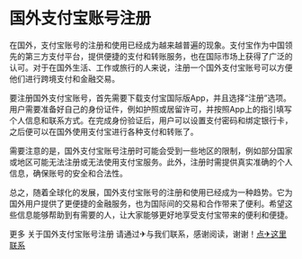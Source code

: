 # 国外支付宝账号注册

在国外，支付宝账号的注册和使用已经成为越来越普遍的现象。支付宝作为中国领先的第三方支付平台，提供便捷的支付和转账服务，也在国际市场上获得了广泛的认可。对于在国外生活、工作或旅行的人来说，注册一个国外支付宝账号可以方便他们进行跨境支付和金融交易。

要注册国外支付宝账号，首先需要下载支付宝国际版App，并且选择“注册”选项。用户需要准备好自己的身份证件，例如护照或居留许可，并按照App上的指引填写个人信息和联系方式。在完成身份验证后，用户可以设置支付密码和绑定银行卡，之后便可以在国外使用支付宝进行各种支付和转账了。

需要注意的是，国外支付宝账号注册时可能会受到一些地区的限制，例如部分国家或地区可能无法注册或无法使用支付宝服务。此外，注册时需提供真实准确的个人信息，确保账号的安全和合法性。

总之，随着全球化的发展，国外支付宝账号的注册和使用已经成为一种趋势。它为国外用户提供了更便捷的金融服务，也为国际间的交易和合作带来了便利。希望这些信息能够帮助到有需要的人，让大家能够更好地享受支付宝带来的便利和便捷。

更多 关于国外支付宝账号注册 请通过✈与我们联系，感谢阅读，谢谢！[点✈这里联系](https://sms.k02.cc)